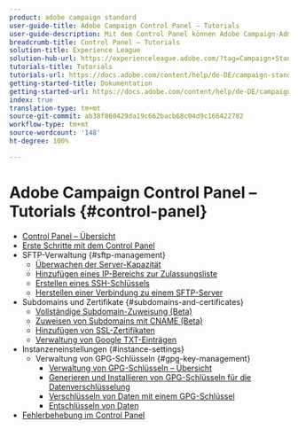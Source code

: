 ```yaml
---
product: adobe campaign standard
user-guide-title: Adobe Campaign Control Panel – Tutorials
user-guide-description: Mit dem Control Panel können Adobe Campaign-Administratoren wichtige Kreativelemente überwachen und administrative Aufgaben ausführen, z. B. die Verwaltung von SFTP-Speicher durch die Instanz oder auf die Zulassungsliste gesetzte IP-Adressen.
breadcrumb-title: Control Panel – Tutorials
solution-title: Experience League
solution-hub-url: https://experienceleague.adobe.com/?tag=Campaign+Standard#recommended/solutions/campaign
tutorials-title: Tutorials
tutorials-url: https://docs.adobe.com/content/help/de-DE/campaign-standard-learn/tutorials/overview.html
getting-started-title: Dokumentation
getting-started-url: https://docs.adobe.com/content/help/de-DE/campaign-standard/using/campaign-standard-home.html
index: true
translation-type: tm+mt
source-git-commit: ab38f860429da19c662bacb68c04d9c166422782
workflow-type: tm+mt
source-wordcount: '148'
ht-degree: 100%

---
```



# Adobe Campaign Control Panel – Tutorials {#control-panel}

+ [Control Panel – Übersicht](/help/control-panel-tutorials/control-panel-overview.md)
+ [Erste Schritte mit dem Control Panel](/help/control-panel-tutorials/getting-started-with-the-control-panel.md)
+ SFTP-Verwaltung {#sftp-management}
   + [Überwachen der Server-Kapazität](/help/control-panel-tutorials/sftp-management/monitoring-server-capacity.md)
   + [Hinzufügen eines IP-Bereichs zur Zulassungsliste](/help/control-panel-tutorials/sftp-management/adding-ip-range-to-allow-list.md)
   + [Erstellen eines SSH-Schlüssels](/help/control-panel-tutorials/sftp-management/generate-ssh-key.md)
   + [Herstellen einer Verbindung zu einem SFTP-Server](/help/control-panel-tutorials/sftp-management/connect-to-sftp-server.md)
+ Subdomains und Zertifikate {#subdomains-and-certificates}
   + [Vollständige Subdomain-Zuweisung (Beta)](/help/control-panel-tutorials/subdomains-and-certificates/subdomain-delegation.md)
   + [Zuweisen von Subdomains mit CNAME (Beta)](/help/control-panel-tutorials/subdomains-and-certificates/delegating-subdomains-using-cname.md)
   + [Hinzufügen von SSL-Zertifikaten](/help/control-panel-tutorials/subdomains-and-certificates/adding-ssl-certificates.md)
   + [Verwaltung von Google TXT-Einträgen](/help/control-panel-tutorials/subdomains-and-certificates/google-txt-record-management.md)
+ Instanzeneinstellungen {#instance-settings}
   + Verwaltung von GPG-Schlüsseln {#gpg-key-management}
      + [Verwaltung von GPG-Schlüsseln – Übersicht](/help/control-panel-tutorials/instance-settings/gpg-key-management/gpg-key-management-overview.md)
      + [Generieren und Installieren von GPG-Schlüsseln für die Datenverschlüsselung](/help/control-panel-tutorials/instance-settings/gpg-key-management/generating-and-installing-gpg-keys-for-data-encryption.md)
      + [Verschlüsseln von Daten mit einem GPG-Schlüssel](/help/control-panel-tutorials/instance-settings/gpg-key-management/using-a-gpg-key-to-encrypt-data.md)
      + [Entschlüsseln von Daten](/help/control-panel-tutorials/instance-settings/gpg-key-management/decrypting-data.md)
+ [Fehlerbehebung im Control Panel](/help/control-panel-tutorials/trouble-shooting.md)
